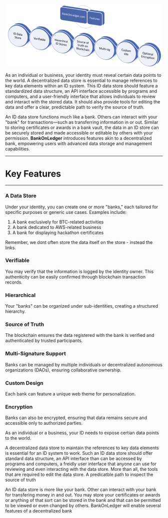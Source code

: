 ![image.png](/.attachments/image-e1aefdec-fa4c-4d8a-b637-c4b8b5448e57.png)

As an individual or business, your identity must reveal certain data points to the world.
A decentralized data store is essential to manage references to key data elements within an ID system. This ID data store should feature a standardized data structure, an API interface accessible by programs and computers, and a user-friendly interface that allows individuals to review and interact with the stored data. It should also provide tools for editing the data and offer a clear, predictable path to verify the source of truth.

An ID data store functions much like a bank. Others can interact with your "bank" for transactions—such as transferring information in or out. Similar to storing certificates or awards in a bank vault, the data in an ID store can be securely stored and made accessible or editable by others with your permission. **BankOnLedger** introduces features akin to a decentralized bank, empowering users with advanced data storage and management capabilities.

* * *

# Key Features
------------

### **A Data Store**

Under your identity, you can create one or more "banks," each tailored for specific purposes or generic use cases. Examples include:
1.  A bank exclusively for BTC-related activities
2.  A bank dedicated to AWS-related business
3.  A bank for displaying hackathon certificates


Remember, we dont often store the data itself on the store - instead the links.

### **Verifiable**

You may verify that the information is logged by the identity owner. This authenticity can be easily confirmed through blockchain transaction records.

### **Hierarchical**

Your "banks" can be organized under sub-identities, creating a structured hierarchy.

### **Source of Truth**

The blockchain ensures the data registered with the bank is verified and authenticated by trusted participants.

### **Multi-Signature Support**

Banks can be managed by multiple individuals or decentralized autonomous organizations (DAOs), ensuring collaborative ownership.

### **Custom Design**

Each bank can feature a unique web theme for personalization.

### **Encryption**

Banks can also be encrypted, ensuring that data remains secure and accessible only to authorized parties.

As an individual or a business, your ID needs to expose certian data points to the world.

A decentralized data store to maintain the references to key data elements is essential for an ID system to work. Such an ID data store should offer standard data structure, an API interface than can be accessed by programs and computers, a freidly user interface that anyone can use for reviewing and even interacting with the data store. More than all, the tools that are required to edit the data store. A predicatble path to inspect the source of truth


An ID data store is more like your bank. Other can interact with your bank for transfering money in and out. You may store your certificates or awards or anything of that sort can be stored in the bank and that can be permitted to be viewed or even changed by others. BankOnLedger will enable several features of a decentralized bank
